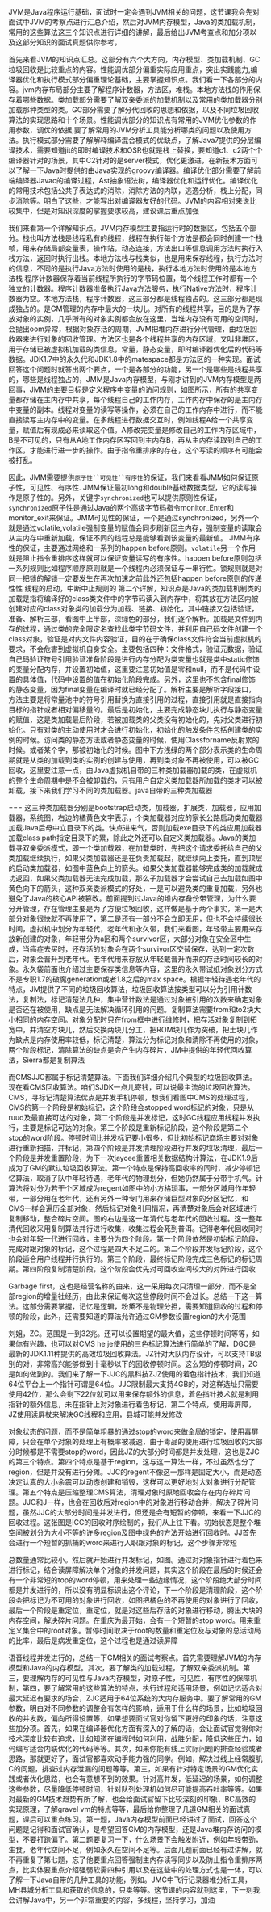 JVM是Java程序运行基础，面试时一定会遇到JVM相关的问题，这节课我会先对面试中JVM的考察点进行汇总介绍，然后对JVM内存模型，Java的类加载机制，常用的这些算法这三个知识点进行详细的讲解，最后给出JVM考查点和加分项以及这部分知识的面试真题供你参考，

首先来看JVM的知识点汇总。这部分有六个大方向，内存模型、类加载机制、GC垃圾回收是比较重点的内容。性能调优部分偏重实际应用重点，突出实践能力,编译器优化和执行模式部分偏重理论基础，主要掌握知识点。我们看一下各部分的内容。jvm内存布局部分主要了解程序计数器，方法区，堆栈。本地方法栈的作用保存着哪些数据。类加载部分需要了解双亲委派的加载机制以及常用的类加载器分别加载那种类型的类。GC部分需要了解分代回收的思想和依据，以及不同垃圾回收算法的实现思路和十个场景。性能调优部分的知识点有常用的JVM优化参数的作用参数，调优的依据,要了解常用的JVM分析工具能分析哪类的问题以及使用方法。执行模式部分需要了解解释编译混合模式的优缺点，了解Java7提供的分层编译技术，需要知道jit的即时编译技术和OSR也就是栈上替换，要知道c1、c2两个个编译器针对的场景，其中C2针对的是server模式，优化更激进，在新技术方面可以了解一下Java时提供的由Java实现的groovy编译器。编译优化部分需要了解前端编译器Javac的编译过程，Ast抽象语法树，编译器优化和运行优化。编译优化的常用技术包括公共子表达式的消除，消除方法的内联，逃逸分析，栈上分配，同步消除等。明白了这些，才能写出对编译器友好的代码。JVM的内容相对来说比较集中，但是对知识深度的掌握要求较高，建议课后重点加强

我们来看第一个详解知识点。JVM内存模型主要指运行时的数据区，包括五个部分。栈也叫方法栈是线程私有的线程，线程在执行每个方法是都会同时创建一个栈帧，用来存储局部变量表，操作站，动态连接，方法出口等信息调用方法时执行入栈方法，返回时执行出栈。本地方法栈与栈类似，也是用来保存线程，执行方法时的信息，不同的是执行Java方法时使用的是栈，执行本地方法时使用的是本地方法栈
程序计数器保存着当前线程所执行的字节码位置，每个线程工作时都有一个独立的计数器。程序计数器准备执行Java方法服务，执行Native方法时，程序计数器为空。本地方法栈，程序计数器，这三部分都是线程独占的。这三部分都是现成独占的。是GM管理的内存中最大的一块儿。对所有的线程共享，目的是为了存放对象的实例，几乎所有的对象实例都会放在这里，当堆内存没有可用的空间时，会抛出oom异常，根据对象存活的周期，JVM把堆内存进行分代管理，由垃圾回收器来进行对象的回收管理。方法区也是各个线程共享的内存区域，又叫非堆区，用于存储已被虚拟机加载的类信息，常量，静态变量，即时编译器优化后的代码等数据。JDK1.7中的永久代和JDK1.8中的matespace都是方法区的一种实现。面试回答这个问题时就答出两个要点，一个是各部分的功能，另一个是哪些是线程共享的，哪些是线程独占的，JMM是Java内存模型，与刚才讲到的JVM内存模型是两回事，JMM的主要目标是定义程序中变量的访问规则，如图所示，所有的共享变量都存储在主内存中共享，每个线程自己的工作内存，工作内存中保存的是主内存中变量的副本。线程对变量的读写等操作，必须在自己的工作内存中进行，而不能直接读写主内存中的变量。在多线程进行数据交互时，例如线程A给一个共享变量，赋值后有现成必来读取这个值。A修改完变量是修改自己的工作内存区域中，B是不可见的，只有从A地工作内存区写回到主内存B，再从主内存读取到自己的工作区，才能进行进一步的操作。由于指令重排序的存在，这个写读的顺序有可能会被打乱。

因此，JMM需要提供`原子性``可见性``有序性`的保证，我们来看看JMM如何保证原子性，可见性、有序性.
JMM保证最初long和double基础数据类型，它的读写操作是原子性的。另外，关键字`synchronized`也可以提供原则性保证，`synchronized`原子性是通过Java的两个高级字节码指令monitor_Enter和monitor_exit来保证。JMM可见性的保证，一个是通过synchronized，另外一个就是通过volatile,volatile强制变量的赋值会同步刷新回主内存，强制变量的读取会从主内存中重新加载，保证不同的线程总是能够看到该变量的最新值。
JMM有序性的保证，主要通过网络和一系列的happen before原则。`volatile`另一个作用就是阻止指令重排序这样就可以保证变量读写的有序性。happen before原则包括一系列规则比如程序顺序原则就是一个线程内必须保证与一串行性。锁规则就是对同一把锁的解锁一定要发生在再次加速之前此外还包括happen before原则的传递性性
线程的启动，中断中止规则的
第二个详解，知识点是Java的类加载机制类的加载是指将编译好的class类文件中的字节码读入到内存中，将其放在方法区内被创建对应的class对象类的加载分为加载、链接、初始化，其中链接又包括验证，准备、解析三部，看图中上半部，深绿色的部分，我们逐个解析。加载是文件到内存的过程，通过类的完全限定名查找此类字节码文件，并利用自己码文件创建一个class对象，验证是对内文件内容验证，目的在于确保class文件符合当前虚拟机的要求，不会危害到虚拟机自身安全。主要包括四种：文件格式，验证元数据，验证自己码验证符号引用验证准备阶段是进行内存分配为类变量也就是类中static修饰的变量分配内存，并设置初始值，这里要注意初始值是零和null，而不是代码中设置的具体值，代码中设置的值在初始化阶段完成。另外，这里也不包含final修饰的静态变量，因为final变量在编译时就已经分配了。解析主要是解析字段接口，方法主要是将常量池中的符号引用替换为直接引用的过程，直接引用就是直接指向目标的指针或者相对偏移量的。最后是初始化，主要完成静态块儿执行与静态变量的赋值，这是类加载最后阶段，若被加载类的父类没有初始化的，先对父类进行初始化。只有对类的主动使用时才会进行初始化，初始化的触发条件包括创建类的实例的时候。访问类的静态方法或者静态变量的时候，使用Classforname反射累的时候。或者某个字，那被初始化的时候。图中下方浅绿的两个部分表示类的生命周期就是从类的加载到类的实例的创建与使用，再到类对象不再被使用，可以被GC回收，这里要注意一点，由Java虚拟机自带的三种类加载器加载的类，在虚拟机的整个生命周期中是不会被卸载的，只有用户自定义类加载器所加载的类才可以被卸载，接下来我们学习不同的类加载器。java自带的三种类加载器

===
这三种类加载器分别是bootstrap启动类，加载器，扩展类，加载器，应用加载器，系统图，右边的橘黄色文字表示，个类加载器对应的家长公路启动类加载器加载Java后母中立目录下的类。快点进来气，否则加载exe目录下的类应用加载器加载class path指定目录下的累，除此之外还可以自定义类加载器。Java的类加载寻双亲委派模式，即一个类加载器，在加载类时，先把这个请求委托给自己的父类加载继续执行，如果父类加载器还是在负责加载起，就继续向上委托，直到顶层的启动类加载器，如图中蓝色向上的箭头。如果父类加载器能够完成类的加载就成功返回，如果父类加载器无法完成加载，那么子加载器才会尝试自己去加载如图中黄色向下的箭头，这种双亲委派模式的好处，一是可以避免类的重复加载，另外也避免了Java的核心API被篡改。前面提到过Java的堆内存备份带管理，为什么要分开管理，存在管理主要是为了方便垃圾回收，这样做是基于两个事实，第一是大部分对象很快就不再使用了，第二是还有一部分不会立即无用，但也不会持续很长时间，虚拟机中划分为年轻代，老年代和永久带，我们来看图，年轻带主要用来存放新创建的对象，年轻带分为a区和两个survivor区，大部分对象在安全区中生成，当癌症去买时，还存活的对象会在两个survivor区交替保存，达到一定次数后，对象会晋升到老年代。老年代用来存放从年轻戴晋升而来的存活时间较长的对象。永久袋前面也介绍过主要保存类信息等内容，这里的永久带试纸对象划分方式不是专职1.7的破魔generation或者1.8之后的max space。根据年轻待遇老年代的特点，JM提供了不同的垃圾回收算法，垃圾回收算法按类型可以分为引用计数法，复制法，标记清楚法几种，集中营计数法是通过对象被引用的次数来确定对象是否还在被使用，缺点是无法解决循环引用的问题。复制算法需要from和to2块大小相同的内存空间。对象分配时只在from框中进行维修时，把存活对象复制到拓宽中，并清空方块儿，然后交换两块儿分工，把ROM块儿作为突破，把土块儿作为缺点是内存使用率较低，标记清楚，算法分为标记对象和清除不再使用的对象，两个阶段标记，清除算法的缺点是会产生内存碎片，JM中提供的年轻代回收算法，Sierra都是复制算法

而CMSJJC都属于标记清楚算法。下面我们详细介绍几个典型的垃圾回收算法。现在看CMS回收算法。咱们SJDK一点儿寄钱，可以说最主流的垃圾回收算法。CMS，寻标记清楚算法优点是并发手机停顿，想我们看图中CMS的处理过程，CMS的第一个阶段是初始标记，这个阶段会stopped word标记的对象，只是从ruud及最直接可达的对象，第二个阶段是并发标记，这时GC线程应用线程并发执行，主要是标记可达的对象。第三个阶段是重新标记阶段，这个阶段是第二个stop的word阶段。停顿时间比并发标记要小很多，但比初始标记商场主要对对象进行重新扫描，并标记，第四个阶段是并发清理阶段进行并发的垃圾清理，最后一个阶段是并发重置阶段，为下一次jaycee重置相关数据结构计算法，在JDK1.9后成为了GM的默认垃圾回收算法。第一个特点是保持高回收率的同时，减少停顿记忆算法，取消了队中年轻待遇，老年代的物理划分，但她仍然属于分带手机气。计算法将对分为若干个区域成为regent如图中的小方格琐事，一部分区域用作年轻带，一部分用在老年代，还有另外一种专门用来存储巨型对象的分区记忆，和CMS一样会遍历全部对象，然后标记对象引用情况，再清楚对象后会对区域进行复制移动，整合碎片空间。图的右边是这一年清代与老年代的回收过程。这一整年清代回收采用复制算法并行进行收集，收集过程会死到普洱。记得老年代回收同时也会对年轻一代进行回收，主要分为四个阶段。第一个阶段依然是初始标记阶段，完成对跟对象的标记，这个过程是四大不足二的。第二个阶段并发标记阶段，这个阶段适合用户线程并行执行的。第三个阶段，最终标记阶段完成三色标记的标记周期。第四阶段复制清楚阶段，这个阶段会优先对可回收空间较大的对阵进行回收

Garbage first，这也是经营名称的由来，这一采用每次只清理一部分，而不是全部region的增量社经历，由此来保证每次这些停段时间不会过长。总结一下这一算法。这部分需要掌握，记忆是逻辑，粉黛不是物理分担，需要知道回收的过程和停顿的阶段，此外，还需要知道的算法允许通过GM参数设置region的大小范围

刘姐，ZC。范围是一到32兆。还可以设置期望的最大值，这些停顿时间等等，如果你有兴趣，也可以对CMS he je使用的三色标记算法进行简单的了解，DGC是最新的JDK1.11种提供的高效垃圾回收算法。JZ针对大队内存设计，可以支持TB级别的对，非常高兴能够做到十毫秒以下的回收停顿时间。这么短的停顿时间，ZC是如何做到的。我们来了解一下JJC的黑科技ZJZ使用的着色指针技术，我们知道64位平台上一个指针可谓是64位。JJC限制最大支持4GB的，对这样选址只需要使用42位，那么会剩下22位就可以用来保存额外的信息，着色指针技术就是利用指针的额外信息，未在指针上对对象进行着色标记，第二个特点，使用毒屏障，JZ使用读屏杖来解决GC线程和应用，县城可能并发修改

对象状态的问题，而不是简单粗暴的通过stop的word来做全局的锁定，使用毒屏障，只会在单个对象的处理上有概率被减速，由于毒品的使用进行垃圾回收的大部分时候都是不需要stop的word，因此JZ的大部分时间都是并发处理，这也是ZJC的第三个特点。第四个特点是基于region，这与这一算法一样，不过虽然也分了region，但是并没有进行分摊。JJC的regent不像这一那样是固定大小，而是动态决定认真的大小余震可以动态创建和销毁，这样可以更好地对大对象进行分配管理。第五个特点是压缩整理CMS算法，清理对象时原地回收会存在内存碎片问题。JJC和J一样，也会在回收后对region中的对象进行移动合并，解决了碎片问题，虽然JJC的大部分时间是并发进行，但还是会有短暂的停顿，来看一下JJC的回收过程。这张图是ICC的回收时序绘制的，我们从上往下看。初始状态是整个堆空间被划分为大小不等的许多region及图中绿色的方法开始进行回收时。JJ首先会进行一个短暂的抓捕的word来进行入职跟对象的标记，这个步骤非常短

总数量通常比较小。然后就开始进行并发标记，如图。通过对对象指针进行着色来进行标记，结合读屏障解决单个对象的并发问题，其实这个阶段在最后的时候还会有一个非常短的top的word停顿，用来处理一些边缘情况，这个阶段绝大部分时间都是并发进行的，所以没有明显标识出这个评论，下一个阶段是清理阶段，这个阶段会把标记为不可用的对象进行回收，如图把橘色的不再使用的对象进行了回收，最后一个阶段是重定位，重定位，就是对这些后存活的对象进行移动，腾出大块的内存空间，解决碎片问题。在重庆为最开始，会有一个短暂的stop word。用来重定义集合中的root对象。暂停时间取决于root的数量和重定位及与对象的总活动局的比率，最后是病发重定位，这个过程也是通过读屏障

语音线程并发进行的，总结一下GM相关的面试考察点。首先需要理解JVM的内存模型和Java的内存模型。其次，要了解类的加载过程，了解双亲委派机制。第三，要理解内存的可见性与Java内存模型，对原子性，可见性，有序性的保障机制，第四，要了解常用的这些算法的特点，执行过程和适用场景，例如记忆适合对最大延迟有要求的场合，ZJC适用于64位系统的大内存服务中。要了解常用的GM参数，明白对不同参数的调整会有怎样的影响，适用于什么样的场景，比如垃圾回收的并发数，偏向所得设置等，如果想要面试官对你留下更好的印象的话，注意这些加分项。首先，如果在编译器优化方面有深入的了解的话，会让面试官觉得你对技术深度比较有追求，比如知道在编程时如何利用，战胜分配，降低这些压力，如何编写适合内联优化的代码等等。其次，如果你能有线上实际问题的排查经验或者思路，那就更好了，面试官都喜欢动手能力强的同学。例如，解决过线上经常腹肌C的问题，排查过内存泄漏的问题等等。第三，如果有针对特定场景的GM优化实践或者优化思路，也会有意想不到的效果。针对高并发，低延迟的场景，如何调整这些参数，尽量降低停顿时间，针对队列处理机如何尽可能提高吞吐率等等。如果对最新的GM技术趋势有所了解，也会给面试官留下比较深刻的印象，BC高效的实现原理，了解gravel vm的特点等等，最后给你整理了几道GM相关的面试真题，课后可以重点练习。第一题，Java内存模型前面已经讲过了面试，回答这个问题是记得和面试官确认，是希望回答GM的内存模型，还是Java堆内存访问的模型，不要打跑偏了。第二题要复习一下，什么场景下会触发附近，例如年轻带劲，生食，老年代空间不足，例如永久在空间不足等。后面几题前面已经有过讲解，就不再重复了第七题，忘了他要重点回答强制主内存读写同步以及防止指令重排序两点，比实体要重点介绍强弱软需四种引用以及在这些中的处理方式也是一体，可以了解一下Java自带的几种工具的功能，例如。JMC中飞行记录器堆分析工具，MH县城分析工具和获取的信息的，只卖等等。这节课的内容就到这里，下一刻我会讲解Java中，另一个非常重要的内容，多线程，坚持学习，加油